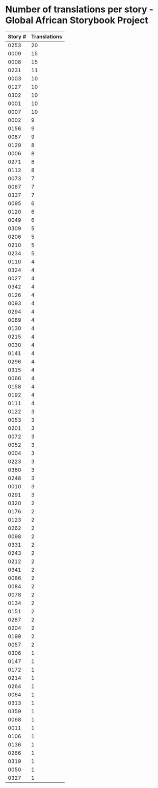 # Number of translations per story - Global African Storybook Project

Story # | Translations
------- | ------------
0253 | 20
0009 | 15
0008 | 15
0231 | 11
0003 | 10
0127 | 10
0302 | 10
0001 | 10
0007 | 10
0002 | 9
0156 | 9
0087 | 9
0129 | 8
0006 | 8
0271 | 8
0112 | 8
0073 | 7
0067 | 7
0337 | 7
0095 | 6
0120 | 6
0049 | 6
0309 | 5
0206 | 5
0210 | 5
0234 | 5
0110 | 4
0324 | 4
0027 | 4
0342 | 4
0126 | 4
0093 | 4
0294 | 4
0089 | 4
0130 | 4
0215 | 4
0030 | 4
0141 | 4
0296 | 4
0315 | 4
0066 | 4
0158 | 4
0192 | 4
0111 | 4
0122 | 3
0053 | 3
0201 | 3
0072 | 3
0052 | 3
0004 | 3
0223 | 3
0360 | 3
0248 | 3
0010 | 3
0291 | 3
0320 | 2
0176 | 2
0123 | 2
0262 | 2
0098 | 2
0331 | 2
0243 | 2
0212 | 2
0341 | 2
0086 | 2
0084 | 2
0078 | 2
0134 | 2
0151 | 2
0287 | 2
0204 | 2
0199 | 2
0057 | 2
0306 | 1
0147 | 1
0172 | 1
0214 | 1
0264 | 1
0064 | 1
0313 | 1
0359 | 1
0068 | 1
0011 | 1
0106 | 1
0136 | 1
0266 | 1
0319 | 1
0050 | 1
0327 | 1
